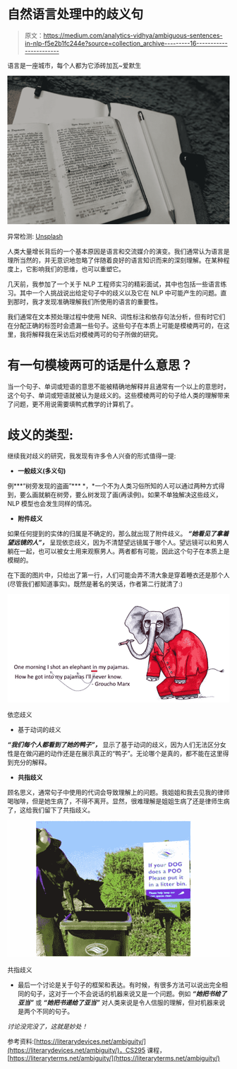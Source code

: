 # 自然语言处理中的歧义句

> 原文：<https://medium.com/analytics-vidhya/ambiguous-sentences-in-nlp-f5e2b1fc244e?source=collection_archive---------16----------------------->

语言是一座城市，每个人都为它添砖加瓦~爱默生

![](img/423c9e422852012c8dc4f82f33f7d22a.png)

异常检测: [Unsplash](https://unsplash.com/photos/et5mfj1eB94)

人类大量增长背后的一个基本原因是语言和交流媒介的演变。我们通常认为语言是理所当然的，并无意识地忽略了伴随着良好的语言知识而来的深刻理解。在某种程度上，它影响我们的思维，也可以重塑它。

几天前，我参加了一个关于 NLP 工程师实习的精彩面试，其中也包括一些语言练习。其中一个人挑战说出给定句子中的歧义以及它在 NLP 中可能产生的问题。直到那时，我才发现准确理解我们所使用的语言的重要性。

我们通常在文本预处理过程中使用 NER、词性标注和依存句法分析，但有时它们在分配正确的标签时会遗漏一些句子。这些句子在本质上可能是模棱两可的，在这里，我将解释我在采访后对模棱两可的句子所做的研究。

# 有一句模棱两可的话是什么意思？

当一个句子、单词或短语的意思不能被精确地解释并且通常有一个以上的意思时，这个句子、单词或短语就被认为是歧义的。这些模棱两可的句子给人类的理解带来了问题，更不用说需要填鸭式教学的计算机了。

# 歧义的类型:

继续我对歧义的研究，我发现有许多令人兴奋的形式值得一提:

*   **一般歧义(多义句)**

例***“树旁发现的盗画”*** *，*一个不为人类习俗所知的人可以通过两种方式得到，要么画就躺在树旁，要么树发现了画(再读例)。如果不单独解决这些歧义，NLP 模型也会发生同样的情况。

*   **附件歧义**

如果任何提到的实体的归属是不确定的，那么就出现了附件歧义。 ***“她看见了拿着望远镜的人”，*** 呈现依恋歧义，因为不清楚望远镜属于哪个人。望远镜可以和男人躺在一起，也可以被女士用来观察男人。两者都有可能，因此这个句子在本质上是模糊的。

在下面的图片中，只给出了第一行，人们可能会弄不清大象是穿着睡衣还是那个人(尽管我们都知道事实)。既然是著名的笑话，作者第二行就清了:)

![](img/e40d06d174150f90fd6297023ca97bfd.png)

依恋歧义

*   基于动词的歧义

***“我们每个人都看到了她的鸭子”，*** 显示了基于动词的歧义，因为人们无法区分女性是在做闪避的动作还是在展示真正的“鸭子”。无论哪个是真的，都不能在这里得到充分的解释。

*   **共指歧义**

顾名思义，通常句子中使用的代词会导致理解上的问题。我姐姐和我去见我的律师喝咖啡，但是她生病了，不得不离开。显然，很难理解是姐姐生病了还是律师生病了，这给我们留下了共指歧义。

![](img/eb0c3c9b9db3f4851aa4dbccc3e16f31.png)

共指歧义

*   最后一个讨论是关于句子的框架和表达。有时候，有很多方法可以说出完全相同的句子，这对于一个不会说话的机器来说又是一个问题。例如 ***“她把书给了亚当”*** 或 ***“她把书递给了亚当”*** 对人类来说是令人信服的理解，但对机器来说是两个不同的句子。

*讨论没完没了，这就是妙处！*

参考资料:[https://literarydevices.net/ambiguity/](https://literarydevices.net/ambiguity/)，CS295 课程，[https://literaryterms.net/ambiguity/](https://literaryterms.net/ambiguity/)